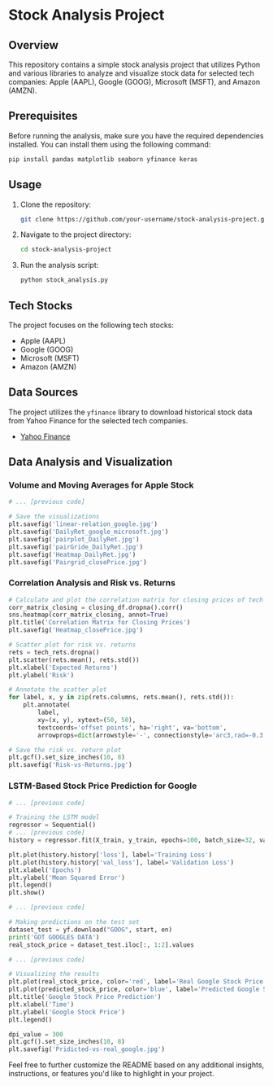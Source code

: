 # Stock Analysis Project

## Overview

This repository contains a simple stock analysis project that utilizes Python and various libraries to analyze and visualize stock data for selected tech companies: Apple (AAPL), Google (GOOG), Microsoft (MSFT), and Amazon (AMZN).

## Prerequisites

Before running the analysis, make sure you have the required dependencies installed. You can install them using the following command:

```bash
pip install pandas matplotlib seaborn yfinance keras
```

## Usage

1. Clone the repository:

    ```bash
    git clone https://github.com/your-username/stock-analysis-project.git
    ```

2. Navigate to the project directory:

    ```bash
    cd stock-analysis-project
    ```

3. Run the analysis script:

    ```bash
    python stock_analysis.py
    ```

## Tech Stocks

The project focuses on the following tech stocks:

- Apple (AAPL)
- Google (GOOG)
- Microsoft (MSFT)
- Amazon (AMZN)

## Data Sources

The project utilizes the `yfinance` library to download historical stock data from Yahoo Finance for the selected tech companies.

- [Yahoo Finance](https://finance.yahoo.com/)

## Data Analysis and Visualization

### Volume and Moving Averages for Apple Stock

```python
# ... [previous code]

# Save the visualizations
plt.savefig('linear-relation_google.jpg')
plt.savefig('DailyRet_google_microsoft.jpg')
plt.savefig('pairplot_DailyRet.jpg')
plt.savefig('pairGride_DailyRet.jpg')
plt.savefig('Heatmap_DailyRet.jpg')
plt.savefig('Pairgrid_closePrice.jpg')
```

### Correlation Analysis and Risk vs. Returns

```python
# Calculate and plot the correlation matrix for closing prices of tech stocks
corr_matrix_closing = closing_df.dropna().corr()
sns.heatmap(corr_matrix_closing, annot=True)
plt.title('Correlation Matrix for Closing Prices')
plt.savefig('Heatmap_closePrice.jpg')

# Scatter plot for risk vs. returns
rets = tech_rets.dropna()
plt.scatter(rets.mean(), rets.std())
plt.xlabel('Expected Returns')
plt.ylabel('Risk')

# Annotate the scatter plot
for label, x, y in zip(rets.columns, rets.mean(), rets.std()):
    plt.annotate(
        label,
        xy=(x, y), xytext=(50, 50),
        textcoords='offset points', ha='right', va='bottom',
        arrowprops=dict(arrowstyle='-', connectionstyle='arc3,rad=-0.3', color='black'))

# Save the risk vs. return plot
plt.gcf().set_size_inches(10, 8)
plt.savefig('Risk-vs-Returns.jpg')
```

### LSTM-Based Stock Price Prediction for Google

```python
# ... [previous code]

# Training the LSTM model
regressor = Sequential()
# ... [previous code]
history = regressor.fit(X_train, y_train, epochs=100, batch_size=32, validation_split=0.1, callbacks=[checkpoint,early_stopping])

plt.plot(history.history['loss'], label='Training Loss')
plt.plot(history.history['val_loss'], label='Validation Loss')
plt.xlabel('Epochs')
plt.ylabel('Mean Squared Error')
plt.legend()
plt.show()

# ... [previous code]

# Making predictions on the test set
dataset_test = yf.download("GOOG", start, en)
print('GOT GOOGLES DATA')
real_stock_price = dataset_test.iloc[:, 1:2].values

# ... [previous code]

# Visualizing the results
plt.plot(real_stock_price, color='red', label='Real Google Stock Price')
plt.plot(predicted_stock_price, color='blue', label='Predicted Google Stock Price')
plt.title('Google Stock Price Prediction')
plt.xlabel('Time')
plt.ylabel('Google Stock Price')
plt.legend()

dpi_value = 300
plt.gcf().set_size_inches(10, 8)
plt.savefig('Pridicted-vs-real_google.jpg')
```

Feel free to further customize the README based on any additional insights, instructions, or features you'd like to highlight in your project.
```
